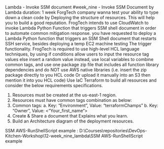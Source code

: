 Lambda - Invoke SSM document
#week_nine - Invoke SSM Document by Lambda
duration: 1 week
ForgTech company wanna test your ability to type down a clean code by Deploying the structure of resources. This will help you to build a
good reputation.
FrogTech intends to use CloudWatch to invoke Lambda Python Function that triggers SSM shell document in order to automate common
mitigation response. you have requested to deploy a Lambda Python function that triggers an SSM Shell document that restarts SSH
service, besides deploying a temp EC2 machine testing The trigger functionality.
FrogTech is required to use high-level HCL language techniques, by using if conditions allow users to input the resource tag values else
insert a random value instead, use local variables to combine common tags, and use one package zip file that includes all function library
dependencies and do NOT use AWS native libraries (i.e. insert the zip package directly to you HCL code Or upload it manually into an S3
then mention it into you HCL code)
Use IaC Terraform to build all resources and consider the below requirements specifications.
1. Resources must be created at the us-east-1 region.
2. Resources must have common tags combination as below:
3. Common tags:
a. Key: “Environment”, Value: “terraformChamps”
b. Key: “Owner”, Value: <“Your_first_name“>
4. Create & Share a document that Explains what you learn.
5. Build an Architecture diagram of the deployment resources.

SSM AWS-RunShellScript example : D:\Courses\repositories\DevOps-Kitchen-Workshop\12-week_nine_lambda\SSM AWS-RunShellScript example
